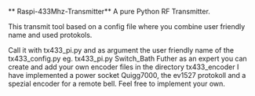 ** Raspi-433Mhz-Transmitter**
A pure Python RF Transmitter. 

This transmit tool based on a config file where you combine user friendly name and used protokols.

Call it with tx433_pi.py and as argument the user friendly name of the tx433_config.py
eg.  tx433_pi.py Switch_Bath
Futher as an expert you can create and add your own encoder files in the directory tx433_encoder
I have implemented a power socket Quigg7000, the ev1527 protokoll and a spezial encoder for a remote bell.
Feel free to implement your own.
